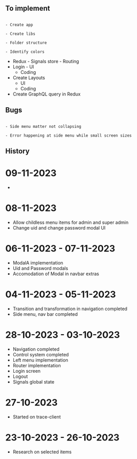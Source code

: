 ## To implement
																								- Create app
																								- Create libs
																								- Folder structure
																								- Identify colors
- Redux
																								- Signals store
																								- Routing
- Login
																								- UI
	- Coding
- Create Layouts
	- UI
	- Coding
- Create GraphQL query in Redux

## Bugs
																								- Side menu matter not collapsing
																								- Error happening at side menu while small screen sizes

## History

# 09-11-2023
- 
# 08-11-2023
- Allow childless menu items for admin and super admin
- Change uid and change password modal UI

# 06-11-2023 - 07-11-2023
- ModalA implementation
- Uid and Password modals
- Accomodation of Modal in navbar extras

# 04-11-2023 - 05-11-2023
- Transition and transformation in navigation completed
- Side menu, nav bar completed

# 28-10-2023 - 03-10-2023
- Navigation completed
- Control system completed
- Left menu implementation
- Router implementation
- Login screen
- Logout
- Signals global state

# 27-10-2023
- Started on trace-client

# 23-10-2023 - 26-10-2023
- Research on selected items
